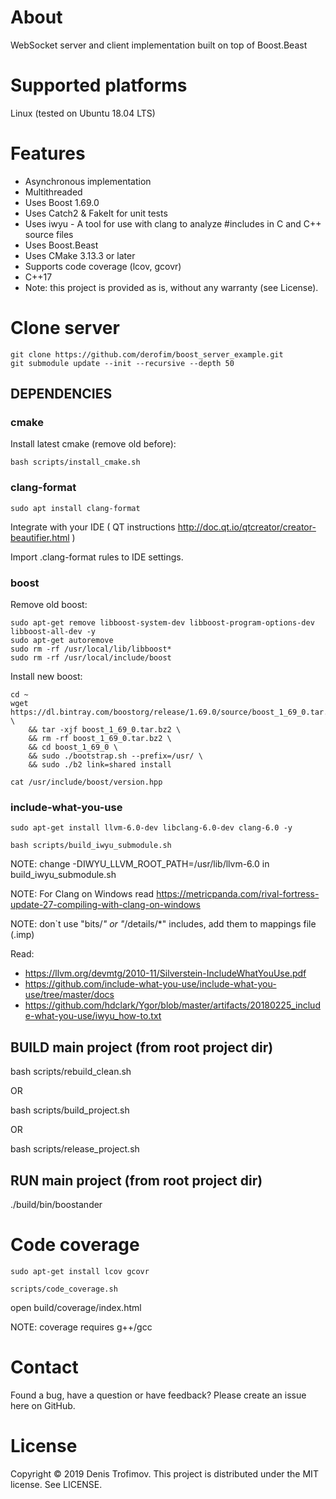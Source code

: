 # About

WebSocket server and client implementation built on top of Boost.Beast

# Supported platforms

Linux (tested on Ubuntu 18.04 LTS)

# Features

* Asynchronous implementation
* Multithreaded
* Uses Boost 1.69.0
* Uses Catch2 & FakeIt for unit tests
* Uses iwyu - A tool for use with clang to analyze #includes in C and C++ source files
* Uses Boost.Beast
* Uses CMake 3.13.3 or later
* Supports code coverage (lcov, gcovr)
* C++17
* Note: this project is provided as is, without any warranty (see License).

# Clone server

```
git clone https://github.com/derofim/boost_server_example.git
git submodule update --init --recursive --depth 50
```

## DEPENDENCIES

### cmake

Install latest cmake (remove old before):
```
bash scripts/install_cmake.sh
```

### clang-format

```
sudo apt install clang-format
```

Integrate with your IDE ( QT instructions http://doc.qt.io/qtcreator/creator-beautifier.html )

Import .clang-format rules to IDE settings.

### boost

Remove old boost:
```
sudo apt-get remove libboost-system-dev libboost-program-options-dev libboost-all-dev -y
sudo apt-get autoremove
sudo rm -rf /usr/local/lib/libboost*
sudo rm -rf /usr/local/include/boost
```

Install new boost:
```
cd ~
wget https://dl.bintray.com/boostorg/release/1.69.0/source/boost_1_69_0.tar.bz2 \
    && tar -xjf boost_1_69_0.tar.bz2 \
    && rm -rf boost_1_69_0.tar.bz2 \
    && cd boost_1_69_0 \
    && sudo ./bootstrap.sh --prefix=/usr/ \
    && sudo ./b2 link=shared install

cat /usr/include/boost/version.hpp
```

### include-what-you-use

```
sudo apt-get install llvm-6.0-dev libclang-6.0-dev clang-6.0 -y

bash scripts/build_iwyu_submodule.sh
```

NOTE: change -DIWYU_LLVM_ROOT_PATH=/usr/lib/llvm-6.0 in build_iwyu_submodule.sh

NOTE: For Clang on Windows read https://metricpanda.com/rival-fortress-update-27-compiling-with-clang-on-windows

NOTE: don`t use "bits/*" or "*/details/*" includes, add them to mappings file (.imp)

Read:
* https://llvm.org/devmtg/2010-11/Silverstein-IncludeWhatYouUse.pdf
* https://github.com/include-what-you-use/include-what-you-use/tree/master/docs
* https://github.com/hdclark/Ygor/blob/master/artifacts/20180225_include-what-you-use/iwyu_how-to.txt

## BUILD main project (from root project dir)

bash scripts/rebuild_clean.sh

OR

bash scripts/build_project.sh

OR

bash scripts/release_project.sh

## RUN main project (from root project dir)

./build/bin/boostander

# Code coverage

```
sudo apt-get install lcov gcovr

scripts/code_coverage.sh
```

open build/coverage/index.html

NOTE: coverage requires g++/gcc

# Contact
Found a bug, have a question or have feedback? Please create an issue here on GitHub.

# License
Copyright © 2019 Denis Trofimov. This project is distributed under the MIT license. See LICENSE.
